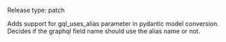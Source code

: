Release type: patch

Adds support for gql_uses_alias parameter in pydantic model conversion.
Decides if the graphql field name should use the alias name or not.
